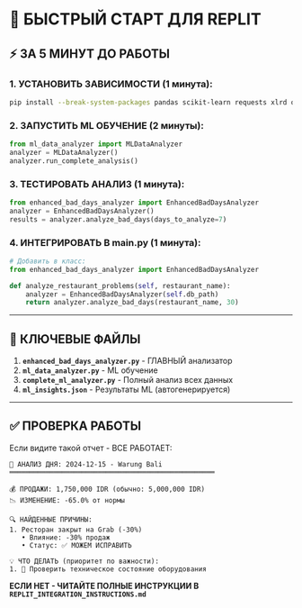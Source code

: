 # 🚀 БЫСТРЫЙ СТАРТ ДЛЯ REPLIT

## ⚡ **ЗА 5 МИНУТ ДО РАБОТЫ**

### 1. **УСТАНОВИТЬ ЗАВИСИМОСТИ (1 минута):**
```bash
pip install --break-system-packages pandas scikit-learn requests xlrd openpyxl
```

### 2. **ЗАПУСТИТЬ ML ОБУЧЕНИЕ (2 минуты):**
```python
from ml_data_analyzer import MLDataAnalyzer
analyzer = MLDataAnalyzer()
analyzer.run_complete_analysis()
```

### 3. **ТЕСТИРОВАТЬ АНАЛИЗ (1 минута):**
```python
from enhanced_bad_days_analyzer import EnhancedBadDaysAnalyzer
analyzer = EnhancedBadDaysAnalyzer()
results = analyzer.analyze_bad_days(days_to_analyze=7)
```

### 4. **ИНТЕГРИРОВАТЬ В main.py (1 минута):**
```python
# Добавить в класс:
from enhanced_bad_days_analyzer import EnhancedBadDaysAnalyzer

def analyze_restaurant_problems(self, restaurant_name):
    analyzer = EnhancedBadDaysAnalyzer(self.db_path)
    return analyzer.analyze_bad_days(restaurant_name, 30)
```

---

## 🎯 **КЛЮЧЕВЫЕ ФАЙЛЫ**

1. **`enhanced_bad_days_analyzer.py`** - ГЛАВНЫЙ анализатор
2. **`ml_data_analyzer.py`** - ML обучение  
3. **`complete_ml_analyzer.py`** - Полный анализ всех данных
4. **`ml_insights.json`** - Результаты ML (автогенерируется)

---

## ✅ **ПРОВЕРКА РАБОТЫ**

Если видите такой отчет - ВСЕ РАБОТАЕТ:

```
📅 АНАЛИЗ ДНЯ: 2024-12-15 - Warung Bali
═══════════════════════════════════════════════════

💰 ПРОДАЖИ: 1,750,000 IDR (обычно: 5,000,000 IDR)
📉 ИЗМЕНЕНИЕ: -65.0% от нормы

🔍 НАЙДЕННЫЕ ПРИЧИНЫ:
1. Ресторан закрыт на Grab (-30%)
   • Влияние: -30% продаж
   • Статус: ✅ МОЖЕМ ИСПРАВИТЬ

💡 ЧТО ДЕЛАТЬ (приоритет по важности):
1. 🔧 Проверить техническое состояние оборудования
```

**ЕСЛИ НЕТ - ЧИТАЙТЕ ПОЛНЫЕ ИНСТРУКЦИИ В `REPLIT_INTEGRATION_INSTRUCTIONS.md`**